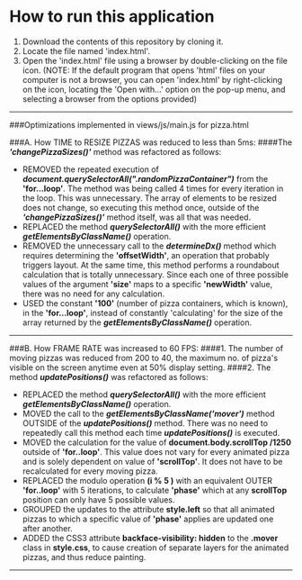 # How to run this application

1. Download the contents of this repository by cloning it. 
2. Locate the file named 'index.html'. 
3. Open the 'index.html' file using a browser by double-clicking on the file icon. 
(NOTE: If the default program that opens 'html' files on your computer is not a browser, you can open 'index.html' by right-clicking on the icon, locating the 'Open with...' option on the pop-up menu, and selecting a browser from the options provided) 
 
_______
###Optimizations implemented in views/js/main.js for pizza.html 

###A. How TIME to RESIZE PIZZAS was reduced to less than 5ms:
####The **_'changePizzaSizes()'_** method was refactored as follows: 
   * REMOVED the repeated execution of **_document.querySelectorAll(".randomPizzaContainer")_** from the **'for...loop'**. The method was being called 4 times for every iteration in the loop. This was unnecessary. The array of elements to be resized does not change, so executing this method once, outside of the **_'changePizzaSizes()'_** method itself, was all that was needed. 
   * REPLACED the method **_querySelectorAll()_** with the more efficient **_getElementsByClassName()_** operation.
   * REMOVED the unnecessary call to the **_determineDx()_** method which requires determining the **'offsetWidth'**, an operation that probably triggers layout. At the same time, this method performs a roundabout calculation that is totally unnecessary. Since each one of three possible values of the argument **'size'** maps to a specific **'newWidth'** value, there was no need for any calculation.  
   * USED the constant **'100'** (number of pizza containers, which is known), in the **'for...loop'**,  instead of constantly 'calculating' for the size of the array returned by the  **_getElementsByClassName()_** operation.  
 
   ________
###B. How FRAME RATE was increased to 60 FPS: 
####1. The number of moving pizzas was reduced from 200 to 40, the maximum no. of pizza's visible on the screen anytime even at 50% display setting.
####2. The method **_updatePositions()_** was refactored as follows: 
   * REPLACED the method **_querySelectorAll()_** with the more efficient **_getElementsByClassName()_** operation.
   *  MOVED the call to the **_getElementsByClassName('mover')_** method OUTSIDE of the **_updatePositions()_** method. There was no need to repeatedly call this method each time **_updatePositions()_** is executed.
   *  MOVED the calculation for the value of **document.body.scrollTop /1250** outside of **'for..loop'**. This value does not vary for every animated pizza and is solely dependent on value of **'scrollTop'**. It does not have to be recalculated for every moving pizza.
   *  REPLACED the modulo operation **(i % 5 )** with an equivalent OUTER **'for..loop'** with 5 iterations, to calculate **'phase'** which at any **scrollTop** position can only have 5 possible values. 
   *  GROUPED the updates to the attribute **style.left** so that all animated pizzas to which a specific value of **'phase'** applies are updated one after another. 
   * ADDED the CSS3 attribute **backface-visibility: hidden** to the **.mover** class in **style.css**, to cause creation of separate layers for the animated pizzas, and thus reduce painting. 
________
  